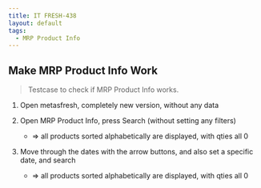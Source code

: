 ```yaml
---
title: IT FRESH-438  
layout: default
tags:
  - MRP Product Info
---
```

## Make MRP Product Info Work

> Testcase to check if MRP Product Info works.


1. Open metasfresh, completely new version, without any data

1. Open MRP Product Info, press Search (without setting any filters)

	* => all products sorted alphabetically are displayed, with qties all 0
	
1. Move through the dates with the arrow buttons, and also set a specific date, and search

	* => all products sorted alphabetically are displayed, with qties all 0
